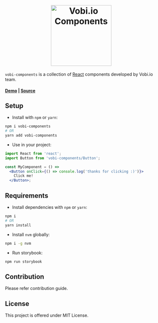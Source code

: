 <h1 style="text-align: center;">
    <a href="https://github.com/btomashvili/vobi-components">
        <img src="https://avatars0.githubusercontent.com/u/25040473?s=200&v=4" alt="Vobi.io Components" width="200px">
    </a>
</h1>

`vobi-components` is a collection of [React](https://facebook.github.io/react/) components developed by Vobi.io team.

#### [Demo](https://btomashvili.github.io/vobi-components) | [Source](https://github.com/btomashvili/vobi-components)

## Setup

* Install with `npm` or `yarn`:
```sh
npm i vobi-components
# OR
yarn add vobi-components
```

* Use in your project:

```jsx
import React from 'react';
import Button from 'vobi-components/Button';

const MyComponent = () =>
  <Button onClick={() => console.log('thanks for clicking :)')}>
    Click me!
  </Button>;
```

## Requirements
* Install dependencies with `npm` or `yarn`:
```sh
npm i
# OR
yarn install
```

* Install `nvm` globally:
```sh
npm i -g nvm
```

* Run storybook:
```sh
npm run storybook
```


## Contribution

Please refer contribution guide.

## License

This project is offered under MIT License.